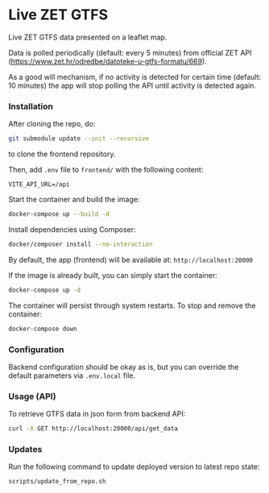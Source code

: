 # Live ZET GTFS

Live ZET GTFS data presented on a leaflet map.

Data is polled periodically (default: every 5 minutes) from official ZET API (https://www.zet.hr/odredbe/datoteke-u-gtfs-formatu/669).

As a good will mechanism, if no activity is detected for certain time (default: 10 minutes) the app will stop polling the API until activity is detected again.

### Installation

After cloning the repo, do:

```bash
git submodule update --init --recursive
```
to clone the frontend repository.

Then, add `.env` file to `frontend/` with the following content:

```env
VITE_API_URL=/api
```

Start the container and build the image:

```bash
docker-compose up --build -d
```

Install dependencies using Composer:

```bash
docker/composer install --no-interaction
```

By default, the app (frontend) will be available at: `http://localhost:20000`

If the image is already built, you can simply start the container:

```bash
docker-compose up -d
```

The container will persist through system restarts.
To stop and remove the container:

```bash
docker-compose down
```

### Configuration

Backend configuration should be okay as is, but you can override the default parameters via `.env.local` file.

### Usage (API)

To retrieve GTFS data in json form from backend API:

```bash
curl -X GET http://localhost:20000/api/get_data
```

### Updates

Run the following command to update deployed version to latest repo state:

```bash
scripts/update_from_repo.sh
```